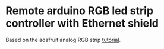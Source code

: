 # Remote arduino RGB led strip controller with Ethernet shield

Based on the adafruit analog RGB strip [tutorial](http://learn.adafruit.com/rgb-led-strips/overview).